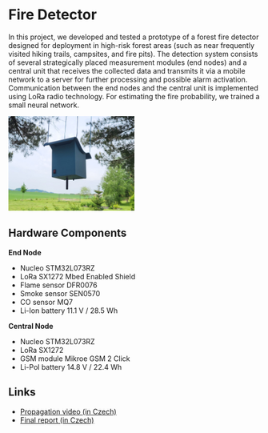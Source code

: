 # Fire Detector

In this project, we developed and tested a prototype of a forest fire detector designed for deployment in high-risk forest areas (such as near frequently visited hiking trails, campsites, and fire pits).
The detection system consists of several strategically placed measurement modules (end nodes) and a central unit that receives the collected data and transmits it via a mobile network to a server for further processing and possible alarm activation. Communication between the end nodes and the central unit is implemented using LoRa radio technology.
For estimating the fire probability, we trained a small neural network.

<img src="detector.jpeg" alt="Fire detector" width="50%">

## Hardware Components

**End Node**
- Nucleo STM32L073RZ
- LoRa SX1272 Mbed Enabled Shield
- Flame sensor DFR0076
- Smoke sensor SEN0570
- CO sensor MQ7
- Li-Ion battery 11.1 V / 28.5 Wh

**Central Node**
- Nucleo STM32L073RZ
- LoRa SX1272
- GSM module Mikroe GSM 2 Click
- Li-Pol battery 14.8 V / 22.4 Wh

## Links
- [Propagation video (in Czech)](https://www.youtube.com/shorts/PUgJaB7o2DU)
- [Final report (in Czech)](Detektor_požáru.pdf)